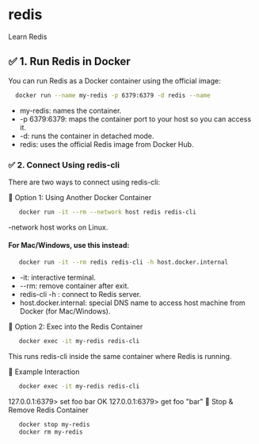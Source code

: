 # redis
Learn Redis 
## ✅ 1. Run Redis in Docker
You can run Redis as a Docker container using the official image:
```bash
  docker run --name my-redis -p 6379:6379 -d redis --name 
```

- my-redis: names the container.
-  -p 6379:6379: maps the container port to your host so you can access it.
-  -d: runs the container in detached mode.
-  redis: uses the official Redis image from Docker Hub.

### ✅ 2. Connect Using redis-cli
  There are two ways to connect using redis-cli:

🔹 Option 1: Using Another Docker Container
```bash
   docker run -it --rm --network host redis redis-cli
```
-network host works on Linux. 

#### For Mac/Windows, use this instead:
```bash
   docker run -it --rm redis redis-cli -h host.docker.internal
```
- -it: interactive terminal.
- --rm: remove container after exit.
- redis-cli -h <hostname>: connect to Redis server.
- host.docker.internal: special DNS name to access host machine from Docker (for Mac/Windows).

🔹 Option 2: Exec into the Redis Container
```bash
   docker exec -it my-redis redis-cli
```

This runs redis-cli inside the same container where Redis is running.

🔄 Example Interaction
```bash
   docker exec -it my-redis redis-cli
```
127.0.0.1:6379> set foo bar
OK
127.0.0.1:6379> get foo
"bar"
🛑 Stop & Remove Redis Container
```bash
   docker stop my-redis
   docker rm my-redis
```
